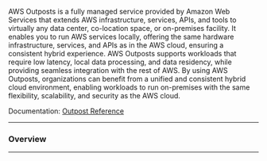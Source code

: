 AWS Outposts is a fully managed service provided by Amazon Web Services that extends AWS infrastructure, services, APIs, and tools to virtually any data center, co-location space, or on-premises facility. It enables you to run AWS services locally, offering the same hardware infrastructure, services, and APIs as in the AWS cloud, ensuring a consistent hybrid experience. AWS Outposts supports workloads that require low latency, local data processing, and data residency, while providing seamless integration with the rest of AWS. By using AWS Outposts, organizations can benefit from a unified and consistent hybrid cloud environment, enabling workloads to run on-premises with the same flexibility, scalability, and security as the AWS cloud.

Documentation: [Outpost Reference](https://aws.amazon.com/outposts/)
___
### Overview

___